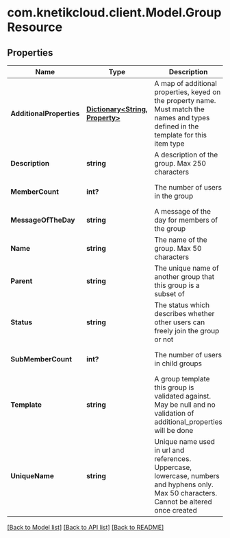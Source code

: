 # com.knetikcloud.client.Model.GroupResource
## Properties

Name | Type | Description | Notes
------------ | ------------- | ------------- | -------------
**AdditionalProperties** | [**Dictionary&lt;String, Property&gt;**](Property.md) | A map of additional properties, keyed on the property name.  Must match the names and types defined in the template for this item type | [optional] [default to null]
**Description** | **string** | A description of the group. Max 250 characters | [optional] [default to null]
**MemberCount** | **int?** | The number of users in the group | [optional] [default to null]
**MessageOfTheDay** | **string** | A message of the day for members of the group | [optional] [default to null]
**Name** | **string** | The name of the group. Max 50 characters | [default to null]
**Parent** | **string** | The unique name of another group that this group is a subset of | [optional] [default to null]
**Status** | **string** | The status which describes whether other users can freely join the group or not | [default to null]
**SubMemberCount** | **int?** | The number of users in child groups | [optional] [default to null]
**Template** | **string** | A group template this group is validated against. May be null and no validation of additional_properties will be done | [optional] [default to null]
**UniqueName** | **string** | Unique name used in url and references. Uppercase, lowercase, numbers and hyphens only. Max 50 characters. Cannot be altered once created | [default to null]

[[Back to Model list]](../README.md#documentation-for-models) [[Back to API list]](../README.md#documentation-for-api-endpoints) [[Back to README]](../README.md)

